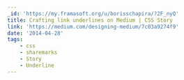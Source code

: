 ```yaml
---
_id: 'https://my.framasoft.org/u/borisschapira/?2F_nyQ'
title: Crafting link underlines on Medium | CSS Story
link: 'https://medium.com/designing-medium/7c03a9274f9'
date: '2014-04-28'
tags:
    - css
    - sharemarks
    - Story
    - Underline
---
```


<div class="markdown"><p></p></div>
